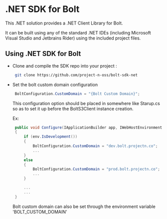 # .NET SDK for Bolt

This .NET solution provides a .NET Client Library for Bolt.

It can be built using any of the standard .NET IDEs (including Microsoft Visual Studio and Jetbrains Rider) using the included project files.

## Using .NET SDK for Bolt

* Clone and compile the SDK repo into your project :
   ```bash
    git clone https://github.com/project-n-oss/bolt-sdk-net
   ```
   
* Set the bolt custom domain configuration

   ```cs
    BoltConfiguration.CustomDomain = "{Bolt Custom Domain}";
   ```
    
   This configuration option should be placed in somewhere like Starup.cs so as to set it up before the BoltS3Client instance creation.

   Ex:  
   ```cs
    public void Configure(IApplicationBuilder app, IWebHostEnvironment env)
    {
        if (env.IsDevelopment())
        {
            BoltConfiguration.CustomDomain = "dev.bolt.projectn.co";
            ...
        }
        else
        {
            BoltConfiguration.CustomDomain = "prod.bolt.projectn.co";
            ...
        }

        ...
        ...
    }
    ```

   Bolt custom domain can also be set through the environment variable 'BOLT_CUSTOM_DOMAIN'
